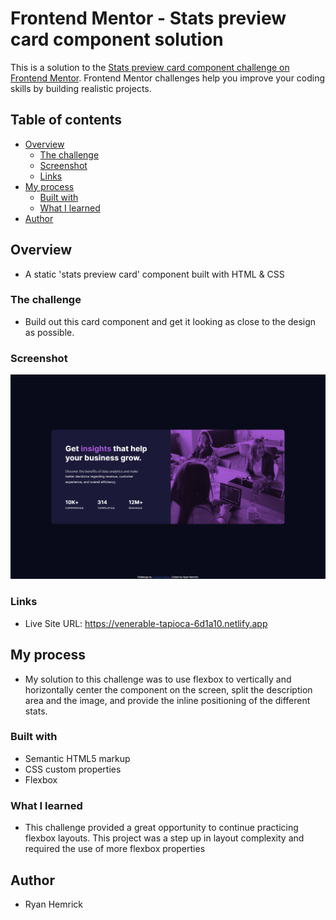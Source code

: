 # Frontend Mentor - Stats preview card component solution
This is a solution to the [Stats preview card component challenge on Frontend Mentor](https://www.frontendmentor.io/challenges/stats-preview-card-component-8JqbgoU62). Frontend Mentor challenges help you improve your coding skills by building realistic projects. 


## Table of contents

- [Overview](#overview)
  - [The challenge](#the-challenge)
  - [Screenshot](#screenshot)
  - [Links](#links)
- [My process](#my-process)
  - [Built with](#built-with)
  - [What I learned](#what-i-learned)
- [Author](#author)


## Overview
- A static 'stats preview card' component built with HTML & CSS


### The challenge
- Build out this card component and get it looking as close to the design as possible.


### Screenshot
![](./screenshot.png)


### Links
- Live Site URL: https://venerable-tapioca-6d1a10.netlify.app


## My process
- My solution to this challenge was to use flexbox to vertically and horizontally center the component on the screen, split the description area and the image, and provide the inline positioning of the different stats.


### Built with

- Semantic HTML5 markup
- CSS custom properties
- Flexbox


### What I learned
- This challenge provided a great opportunity to continue practicing flexbox layouts. This project was a step up in layout complexity and required the use of more flexbox properties


## Author
- Ryan Hemrick